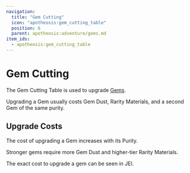 ```yaml
---
navigation:
  title: "Gem Cutting"
  icon: "apotheosis:gem_cutting_table"
  position: 6
  parent: apotheosis:adventure/gems.md
item_ids:
  - apotheosis:gem_cutting_table
---
```


# Gem Cutting

The <Color id="blue">Gem Cutting Table</Color> is used to upgrade [Gems](./gems.md).

Upgrading a Gem usually costs <Color id="blue">Gem Dust</Color>, <Color id="blue">Rarity Materials</Color>, and a second Gem of the same purity.

<Recipe id="apotheosis:gem_cutting_table" />

## Upgrade Costs

The cost of upgrading a Gem increases with its Purity.

Stronger gems require more <Color id="blue">Gem Dust</Color> and higher-tier <Color id="blue">Rarity Materials</Color>.

The exact cost to upgrade a gem can be seen in JEI.

